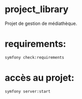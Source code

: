 # project_library

Projet de gestion de médiathèque.

# requirements:

``` bash
symfony check:requirements
```

# accès au projet:

``` bash
symfony server:start
```



